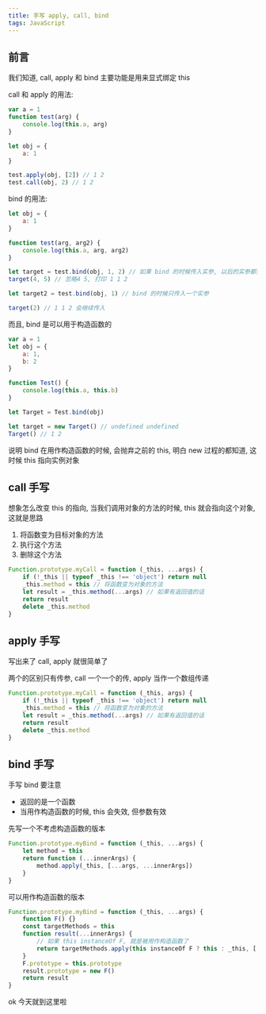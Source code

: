 ```yaml
---
title: 手写 apply, call, bind
tags: JavaScript
---
```


## 前言

我们知道, call, apply 和 bind 主要功能是用来显式绑定 this

call 和 apply 的用法:

```js
var a = 1
function test(arg) {
    console.log(this.a, arg)
}

let obj = {
    a: 1
}

test.apply(obj, [2]) // 1 2
test.call(obj, 2) // 1 2
```

bind 的用法:

```js
let obj = {
    a: 1
}

function test(arg, arg2) {
    console.log(this.a, arg, arg2)
}

let target = test.bind(obj, 1, 2) // 如果 bind 的时候传入实参, 以后的实参都会忽略
target(4, 5) // 忽略4 5, 打印 1 1 2

let target2 = test.bind(obj, 1) // bind 的时候只传入一个实参

target(2) // 1 1 2 会继续传入
```

而且, bind 是可以用于构造函数的

```js
var a = 1
let obj = {
    a: 1,
    b: 2
}

function Test() {
    console.log(this.a, this.b)
}

let Target = Test.bind(obj)

let target = new Target() // undefined undefined
Target() // 1 2
```

说明 bind 在用作构造函数的时候, 会抛弃之前的 this, 明白 new 过程的都知道, 这时候 this 指向实例对象

## call 手写

想象怎么改变 this 的指向, 当我们调用对象的方法的时候, this 就会指向这个对象, 这就是思路

1. 将函数变为目标对象的方法
2. 执行这个方法
3. 删除这个方法

```js
Function.prototype.myCall = function (_this, ...args) {
    if (!_this || typeof _this !== 'object') return null
    _this.method = this // 将函数变为对象的方法
    let result = _this.method(...args) // 如果有返回值的话
    return result
    delete _this.method
}
```

## apply 手写

写出来了 call, apply 就很简单了

两个的区别只有传参, call 一个一个的传, apply 当作一个数组传递

```js
Function.prototype.myCall = function (_this, args) {
    if (!_this || typeof _this !== 'object') return null
    _this.method = this // 将函数变为对象的方法
    let result = _this.method(...args) // 如果有返回值的话
    return result
    delete _this.method
}
```

## bind 手写

手写 bind 要注意

- 返回的是一个函数
- 当用作构造函数的时候, this 会失效, 但参数有效

先写一个不考虑构造函数的版本

```js
Function.prototype.myBind = function (_this, ...args) {
    let method = this
    return function (...innerArgs) {
        method.apply(_this, [...args, ...innerArgs])
    }
}
```

可以用作构造函数的版本

```js
Function.prototype.myBind = function (_this, ...args) {
    function F() {}
    const targetMethods = this
    function result(...innerArgs) {
        // 如果 this instanceOf F, 就是被用作构造函数了
        return targetMethods.apply(this instanceOf F ? this : _this, [...args, ...innerArgs])
    }
    F.prototype = this.prototype
    result.prototype = new F()
    return result
}
```

ok 今天就到这里啦

